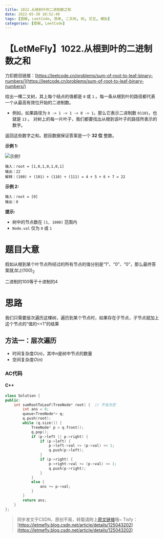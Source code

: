 ```yaml
---
title: 1022.从根到叶的二进制数之和
date: 2022-05-30 10:52:40
tags: [题解, LeetCode, 简单, 二叉树, 树, 交互, 模拟]
categories: [题解, LeetCode]
---
```


# 【LetMeFly】1022.从根到叶的二进制数之和

力扣题目链接：[https://leetcode.cn/problems/sum-of-root-to-leaf-binary-numbers/](https://leetcode.cn/problems/sum-of-root-to-leaf-binary-numbers/)

给出一棵二叉树，其上每个结点的值都是 ```0``` 或 ```1``` 。每一条从根到叶的路径都代表一个从最高有效位开始的二进制数。

+ 例如，如果路径为 ```0 -> 1 -> 1 -> 0 -> 1```，那么它表示二进制数 ```01101```，也就是 ```13``` 。
对树上的每一片叶子，我们都要找出从根到该叶子的路径所表示的数字。

返回这些数字之和。题目数据保证答案是一个 **32 位** 整数。

**示例 1:**

![示例1](https://assets.leetcode.com/uploads/2019/04/04/sum-of-root-to-leaf-binary-numbers.png)

```
输入：root = [1,0,1,0,1,0,1]
输出：22
解释：(100) + (101) + (110) + (111) = 4 + 5 + 6 + 7 = 22
```

**示例 2:**

```
输入：root = [0]
输出：0
```

**提示:**

+ 树中的节点数在 ```[1, 1000]``` 范围内
+ ```Node.val``` 仅为 ```0``` 或 ```1```  

# 题目大意

假如从根到某个叶节点所经过的所有节点的值分别是“1”、“0”、“0”，那么最终答案就$加上(100)_2$ 

二进制的100等于十进制的4

# 思路

我们只需要层次遍历这棵树，遍历到某个节点时，如果存在子节点，子节点就加上这个节点的“值的<<1”的结果

## 方法一：层次遍历

+ 时间复杂度$O(n)$，其中$n$是树中节点的数量
+ 空间复杂度$O(n)$

### AC代码

#### C++

```cpp
class Solution {
public:
    int sumRootToLeaf(TreeNode* root) {  // 不会为空
        int ans = 0;
        queue<TreeNode*> q;
        q.push(root);
        while (q.size()) {
            TreeNode* p = q.front();
            q.pop();
            if (p->left || p->right) {
                if (p->left) {
                    p->left->val += (p->val) << 1;
                    q.push(p->left);
                }
                if (p->right) {
                    p->right->val += (p->val) << 1;
                    q.push(p->right);
                }
            }
            else {
                ans += p->val;
            }
        }
        return ans;
    }
};
```

> 同步发文于CSDN，原创不易，转载请附上[原文链接](https://blog.letmefly.xyz/2022/05/30/LeetCode%201022.%E4%BB%8E%E6%A0%B9%E5%88%B0%E5%8F%B6%E7%9A%84%E4%BA%8C%E8%BF%9B%E5%88%B6%E6%95%B0%E4%B9%8B%E5%92%8C)哦~
> Tisfy：[https://letmefly.blog.csdn.net/article/details/125043202](https://letmefly.blog.csdn.net/article/details/125043202)
